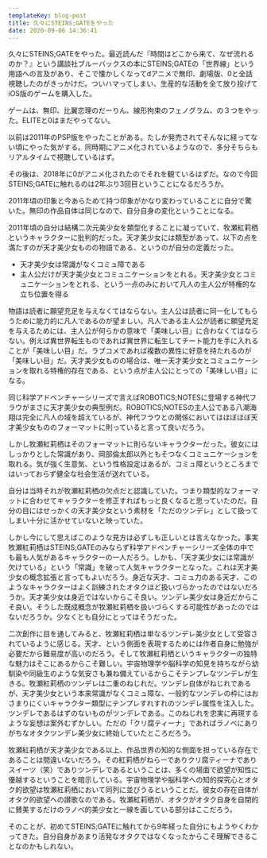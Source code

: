 ```yaml
---
templateKey: blog-post
title: 久々にSTEINS;GATEをやった
date: 2020-09-06 14:36:41
---
```


久々にSTEINS;GATEをやった。最近読んだ『時間はどこから来て、なぜ流れるのか？』という講談社ブルーバックスの本にSTEINS;GATEの「世界線」という用語への言及があり、そこで懐かしくなってdアニメで無印、劇場版、0と全話視聴したのがきっかけだ。ついハマってしまい、生産的な活動を全て放り投げてiOS版のゲームを購入した。

ゲームは、無印、比翼恋理のだーりん、線形拘束のフェノグラム、の３つをやった。ELITEと0はまだやってない。

以前は2011年のPSP版をやったことがある。たしか発売されてそんなに経ってない頃にやった気がする。同時期にアニメ化されているようなので、多分そちらもリアルタイムで視聴しているはず。

その後は、2018年に0がアニメ化されたのでそれを観ているはずだ。なので今回STEINS;GATEに触れるのは2年ぶり3回目ということになるだろうか。

2011年頃の印象と今あらためて持つ印象がかなり変わっていることに自分で驚いた。無印の作品自体は同じなので、自分自身の変化ということになる。

2011年頃の自分は結構二次元美少女を類型化することに凝っていて、牧瀬紅莉栖というキャラクターに批判的だった。天才美少女には類型があって、以下の点を満たすのが天才美少女ものの物語である、というのが自分の定義だった。

- 天才美少女は常識がなくコミュ障である
- 主人公だけが天才美少女とコミュニケーションをとれる。天才美少女とコミュニケーションをとれる、という一点のみにおいて凡人の主人公が特権的な立ち位置を得る

物語は読者に願望充足を与えなくてはならない。主人公は読者に同一化してもらうために能力的に凡人であるのが望ましい。凡人である主人公が読者に願望充足を与えるためには、主人公が何らかの意味で「美味しい目」に合わなくてはならない。例えば異世界転生ものであれば異世界に転生してチート能力を手に入れることが「美味しい目」だ。ラブコメであれば複数の異性に好意を持たれるのが「美味しい目」だ。天才美少女ものの場合は、唯一天才美少女とコミュニケーションを取れる特権的存在である、という点が主人公にとっての「美味しい目」になる。

同じ科学アドベンチャーシリーズで言えばROBOTICS;NOTESに登場する神代フラウがまさに天才美少女の典型例だ。ROBOTICS;NOTESの主人公である八潮海翔は完全に凡人の域を超えているが、神代フラウとの関係においてはほぼほぼ天才美少女もののフォーマットに則っていると言って良いだろう。

しかし牧瀬紅莉栖はそのフォーマットに則らないキャラクターだった。彼女にはしっかりとした常識があり、岡部倫太郎以外ともそつなくコミュニケーションを取れる。気が強く生意気、という性格設定はあるが、コミュ障というところまではいっておらず健全な社会生活が送れている。

自分は当時それが牧瀬紅莉栖の欠点だと認識していた。つまり類型的なフォーマットに合わせてキャラクターを修正すればもっと良くなると思っていたのだ。自分の目にはせっかくの天才美少女という素材を「ただのツンデレ」として扱ってしまい十分に活かせていないと映っていた。

しかし今にして思えばこのような見方は必ずしも正しいとは言えなかった。事実牧瀬紅莉栖はSTEINS;GATEのみならず科学アドベンチャーシリーズ全体の中でも最も人気があるキャラクターの一人だろう。しかも、「天才美少女には常識が欠けている」という「常識」を破って人気キャラクターとなった。これは天才美少女の概念拡張と言ってもよいだろう。身近な天才、コミュ力のある天才、このようなキャラクターはよく訓練されたオタクほど扱いづらかったのではないだろうか。天才美少女は身近ではないからこそ良い。ツンデレ美少女は身近だからこそ良い。そうした既成概念が牧瀬紅莉栖を扱いづらくする可能性があったのではないだろうか。少なくとも自分にとってはそうだった。

二次創作に目を通してみると、牧瀬紅莉栖は単なるツンデレ美少女として受容されているように感じる。天才、という側面を表現するためには作者自身に勉強が必要だから難易度が高いのだろう。そして牧瀬紅莉栖というキャラクターの独特な魅力はそこにあるからこそ難しい。宇宙物理学や脳科学の知見を持ちながら幼馴染や同級生のような気安さも兼ね備えているからこそテンプレなツンデレが生きる。牧瀬紅莉栖のツンデレは二重のねじれだ。ツンデレ自体がねじれであるが、天才美少女という本来常識がなくコミュ障な、一般的なツンデレの枠にはおさまりにくいキャラクター類型にテンプレすれすれのツンデレ属性を注入した。ツンデレであるはずのないものがツンデレである。このねじれを忠実に再現するような妄想は案外むずかしい。ただの「クリ腐ティーナ」であればラノベにありがちなオタクツンデレ美少女に終始していたところだろう。

牧瀬紅莉栖が天才美少女である以上、作品世界の知的な側面を担っている存在であることは間違いないだろう。その紅莉栖がねらーでありクリ腐ティーナでありスイーツ（笑）でありツンデレであるということは、多くの場面で欲望が知性に優越するということを暗示している。宇宙物理学や脳科学への知的探究心とオタク的欲望は牧瀬紅莉栖において同列に並びうるということだ。彼女の存在自体がオタク的欲望への讃歌なのである。牧瀬紅莉栖が、オタクがオタク自身を自閉的に賛美するだけのラノベ的美少女と一線を画している部分はここだろう。

そのことが、初めてSTEINS;GATEに触れてから9年経った自分にもようやくわかってきた。自分自身があまり活発なオタクではなくなったからこそ理解できることなのかもしれない。

